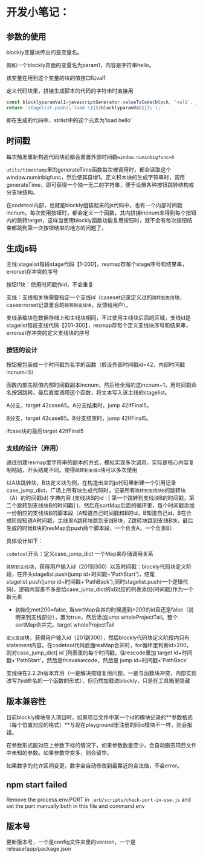 # 开发小笔记：

## 参数的使用

blockly变量块传出的是变量名。

假如一个blockly界面的变量名为param1，内容是字符串hello。

该变量在用到这个变量的块的值接口叫val1

定义代码块里，拼接生成脚本的代码的字符串时直接用

```javascript
const blocklyparamVal1=javascriptGenerator.valueToCode(block, 'val1', javascriptGenerator.ORDER_ATOMIC);
return `stagelist.push(\`load \${${blocklyparamVal1}}\`);`
```

即在生成的代码中，strlist中的这个元素为'load hello'

## 时间戳

每次触发重新构造代码块前都会重置外部时间戳`window.numinbigfunc=0`

`utils/timestamp`里的generateTime函数每次被调用时，都会读取这个window.numinbigfunc，然后使其自增1。定义积木块的生成字符串时，调用generateTime，即可获得一个独一无二的字符串，便于设置各种按钮跳转结构或分支块结构。

在codetool内部，也就是blockly组装起来的js代码中，也有一个内部时间戳incnum，每次使用按钮时，都会定义一个函数，其内拼接incnum来得到每个按钮内的跳转target，这样当使用blockly函数功能复用按钮时，就不会有每次按钮结束都跳到第一次按钮结束的地方的问题了。

## 生成js码

主线:stagelist每段stage代码【1-200】，resmap存每个stage序号和结果串，errorset存冲突的序号

按钮if块：使用时间戳作id，不会重复

支线：支线相关块需要指定一个支线id（caseset记录定义过的`跳转到支线`块，caseerrorset记录重合的`跳转到支线块`，反馈给用户）。

支线承载块在数据存储上和主线块相同，不过使用主线块后面的区域，支线id是stagelist每段支线代码【201-300】，resmap存每个定义支线块序号和结果串，errorset存冲突的定义支线块的序号

### 按钮的设计

按钮被包装成一个时间戳为名字的函数（假设外部时间戳id=42，内部时间戳incnum=5）

函数内部先赋值内部时间戳副本incnum，然后给全局的这incnum+1，用时间戳命名按钮跳转。最后直接调用这个函数，将文本写入该主线的stagelist。

A分支，target 42caseA5。A分支结束时，jump 42IfFinal5。

B分支，target 42caseB5。B分支结束时，jump 42IfFinal5。

ifcase块的最后target 42IfFinal5

### 支线的设计（弃用）

通过创建resmap里字符串的副本的方式，模拟实现多次调用，实际是核心内容复制粘贴，开头结尾不同。使得`跳转到支线n`块可以多次使用

以A块跳转块，B块定义块为例，在构造出来的js代码里新建一个引用记录case_jump_dict，广场上所有块生成代码时，记录所有`跳转到支线块B`的跳转块（A）的时间戳id( 字典内容 {支线块B的id : [ 第一个跳转到支线块B的时间戳，第二个跳转到支线块B的时间戳] )，然后在sortMap后面的循环里，每个时间戳添加一份相应的支线块B的脚本段（A知道自己时间戳和B的id，B知道自己id，B在合成阶段知道A时间戳，主线里A跳转块跳到支线B块，Z跳转块跳到支线B块，最后生成的时候B块的resMap会push两个脚本段，一个负责A，一个负责B）

具体设计如下：

`codetool`开头：定义case_jump_dict 一个Map来存储调用关系

`跳转到支线`块，获得用户输入id（201到300）以及时间戳：blockly代码块定义阶段，在开头stagelist.push(jump id+时间戳+'PathStart')，结尾stagelist.push(jump id+时间戳+'PathBack'),同时stagelist.push(一个逻辑代码)，逻辑内容差不多是给case_jump_dict的id对应的列表添加{时间戳}作为一个新元素

- 初始化met200=false, 当sortMap合并的时候遇到>200的id且还是false（说明来到支线部分），置为true，然后添加jump wholeProjectTail。整个sortMap合并完。target wholeProjectTail

`定义支线`块，获得用户输入id（201到300），然后blockly代码块定义阶段内只有statement内容。在codetool代码后面resMap合并时，for循环里判断id>200，则对case_jump_dict[ id ]列表里的每个时间戳，往rescode里加 target id+时间戳+'PathStart'，然后是thisvaluecode，然后是 jump id+时间戳+'PathBack'

支线块在2.2.2h版本弃用（一是解决按钮复用问题，一是与函数块冲突，内部实现改写为id命名的一个函数的形式），但仍然加载进blockly，只是在工具箱里隐藏

## 版本兼容性

目前blockly模块导入项目时，如果项目文件中某一个id的模块记录的**参数格式（每个位置对应的格式）**与现在playground里注册的同id模块不一样，则会报错。

在参数形式能对应上参数下标的情况下，如果参数数量变少，会自动删去项目文件中未知的参数。如果参数空变多，则会留空。

如果数字的允许区间变更，数字会自动修改到最靠近的合法值，不会error。

## npm start failed

Remove the process.env.PORT in `.erb/scripts/check-port-in-use.js` and set the port manually both in this file and command env

## 版本号

更新版本号，一个是config文件夹里的version，一个是release/app/package.json